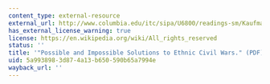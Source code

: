 ```yaml
---
content_type: external-resource
external_url: http://www.columbia.edu/itc/sipa/U6800/readings-sm/Kaufmann_PossibleImpossibleSolns.pdf
has_external_license_warning: true
license: https://en.wikipedia.org/wiki/All_rights_reserved
status: ''
title: '"Possible and Impossible Solutions to Ethnic Civil Wars." (PDF)'
uid: 5a993898-3d87-4a13-b650-590b65a7994e
wayback_url: ''
---
```

